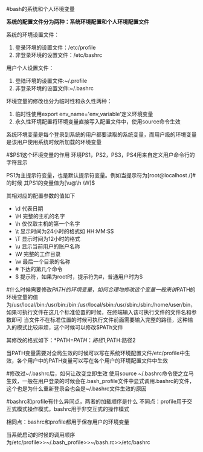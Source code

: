 #bash的系统和个人环境变量

**系统的配置文件分为两种：系统环境配置和个人环境配置文件**

系统的环境设置文件：

1. 登录环境的设置文件：/etc/profile
2. 非登录环境的设置文件：/etc/bashrc

用户个人设置文件：

1. 登陆环境的设置文件:~/.profile
2. 非登录环境的设置文件:~/.bashrc

环境变量的修改也分为临时性和永久性两种：
1. 临时性使用export env_name='env_variable'定义环境变量
2. 永久性环境配置将环境变量直接写入配置文件中，使用source命令生效

系统环境变量是每个登录到系统的用户都要读取的系统变量，而用户级的环境变量是该用户使用系统时候所加载的环境变量

#$PS1这个环境变量的作用
环境PS1，PS2，PS3，PS4用来自定义用户命令行的字符显示

PS1为主提示符变量，也是默认提示符变量。例如当提示符为[root@localhost /]#的时候 其PS1的变量值为[\u@\h \W]\$

其相对应的配置参数的值如下

*  \d 代表日期
*  \H 完整的主机的名字
*  \h 仅仅取主机的第一个名字
*  \t 显示时间为24小时的格式如 HH:MM:SS
*  \T 显示时间为12小时的格式
*  \u 显示当前用户的账户名称
*  \W 完整的工作目录
*  \w 最后一个目录的名称
*  \# 下达的第几个命令
*  \$ 提示符，如果为root时，提示符为#，普通用户时为$


#什么时候需要修改$PATH的环境变量，如何合理地修改这个变量 
一般来讲$PATH的环境变量的值为/usr/local/bin:/usr/bin:/bin:/usr/local/sbin:/usr/sbin:/sbin:/home/user/bin，如果可执行文件在这几个标准位置的时候，在终端输入该可执行文件的文件名和参数即可
当文件不在标准位置的时候可执行文件前面需要输入完整的路径，这种输入的模式比较麻烦，这个时候可以修改$PATh文件

其修改的格式如下：*PATH=$PATH：路径1;$PATH:路径2

当PATH变量需要对全局生效的时候可以写在系统环境配置文件/etc/profile中生效，各个用户中的PATH变量可以写在各个用户的环境配置文件中生效 

#修改过~/.bashrc后，如何让改变立即生效
使用source ~/.bashrc命令使之立马生效，一般在用户登录的时候会在.bash_profile文件中显式调用.bashrc的文件，这个也是为什么重新登录会也会是~/.bashrc文件生效的原因 
 

#bashrc和profile有什么异同点，两者的加载顺序是什么
不同点：profile用于交互式模式操作模式，bashrc用于非交互式的操作模式

相同点：bashrc和profile都用于保存用户的环境变量

当系统启动的时候的调用顺序为/etc/profile>>~/.bash_profile>>~/bash.rc>>/etc/bashrc